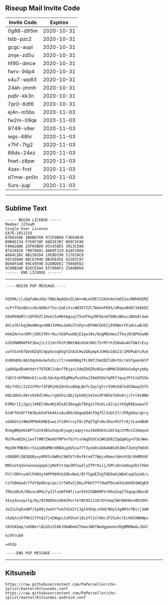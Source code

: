 ## Riseup Mail Invite Code

| Invite Code  | Expires  |
| ------------ | ------------ |
| 0g88-d95m | 2020-10-31 |
| tstb-pzc2 | 2020-10-31 |
| gcgc-aupi | 2020-10-31 |
| zmje-zd5u | 2020-10-31 |
| hf90-dmce | 2020-10-31 |
| fwrv-94p4 | 2020-10-31 |
| s4u7-wp83 | 2020-10-31 |
| 24ah-jmmh | 2020-10-31 |
| pq6r-kk3n | 2020-10-31 |
| 7pr0-6df6 | 2020-10-31 |
| ej4n-m5bs | 2020-11-03 |
| fw2m-09qk | 2020-11-03 |
| 9749-v8er | 2020-11-03 |
| iegs-48hr | 2020-11-03 |
| v7hf-7tg2 | 2020-11-03 |
| 86ds-24ez | 2020-11-03 |
| fnwt-z8pw | 2020-11-03 |
| 4zav-fvst | 2020-11-03 |
| d7mw-pn0n | 2020-11-03 |
| 5urs-jugi | 2020-11-03 |

***

## Sublime Text
```
----- BEGIN LICENSE -----
Member J2TeaM
Single User License
EA7E-1011316
D7DA350E 1B8B0760 972F8B60 F3E64036
B9B4E234 F356F38F 0AD1E3B7 0E9C5FAD
FA0A2ABE 25F65BD8 D51458E5 3923CE80
87428428 79079A01 AA69F319 A1AF29A4
A684C2DC 0B1583D4 19CBD290 217618CD
5653E0A0 BACE3948 BB2EE45E 422D2C87
DD9AF44B 99C49590 D2DBDEE1 75860FD2
8C8BB2AD B2ECE5A4 EFC08AF2 25A9B864
------ END LICENSE ------
```


***

```
-----BEGIN PGP MESSAGE-----


hQIMA/jlzQqPaNwJAQ/7B0LNqAGUxZLSKn+WLeVDElSJH3nXetmO51acRWh0XEMZ

vLP+TSGxQbzzv0cAUNuY7Scc2wEi5sxAN3hTZZC7WaheP8XS/URapxBdO734QbQZ

G9aM506Nl+JQF9VZl1HeGi5oM8tAgvqJ75oVFkqJ9FOen67bNkzWbuczBUUAl4am

8hCa7blhqjNedWkqxnONJ3VRms2e0uZYxPp+vNfHHCbUEZjE99BorFEiWiLwBJQS

mVAZmnta+EMtjSN5JYRtr0u/G56PwuO8jE1geJ8o/6ogMNJmmzITkojNlQPGGaAR

GJGSMAMHOFkP1KwjlLt11XnTktPJBHtNdnXU4JOHi75rM7+h358w8x4GTGWJrEsy

iwfXSxk97QeUOZq5Cdpp6zoqOSgYZnA3CHw2QEpmpkJUHOu18b23/1PDPwDrLRuk

EnBXmD8/AA1OqUkAxbe5d2cclT/vmd6N0g7FL90fJ5mIDZlUQ+5ScrmSfgeeVAlP

ip8OGp4EwNtKdrY7GTENlJuQxfT0jq+L5dmZDQZOvRGareBM4CEQ0XkGuDgtybKp

fdGYI+6fNO6nKJ/uc0L5AvXg+EEgMHyPoa5XwJ2OeD5Oe7qPKfJqvpJPtSiUZ5Im

XELfYD1/I1V1CP6+fZFQRjHkZ8n5nuAOqLBoTc2qslgYrr5SMib9CkdO3Awq3SfS

6QG1NUkcd4+s9zRdl4Hx/rgUUVsiQbjIpkXDjS4JooXFXBVe7eOs0+jiT+l9x8NU

K3MGr1Ij2goj1XRECSNo4Hj0ZxAIZ6eggb7EKq2cTOuhLid2/piYk6gR6EwxpwlF

6J4Ff0vDF7tW3QubVoFb64KssAu3BXcbOgwUQ4CF9gT5lIoQtIY/JFRgUUw/qkry

sGdAGt2x9WzMP9dkONEEuwL1fi0hC+syT8r2PqFTgFvNvJDacRCFTr0jJLaxHBdK

RnmgBMpX6S8PfcUv93B1uhUpsRjagejuqmj+eu34U0kKXzZmtIqcX7McV1ImmpxU

RU7RvmDZmj1wxTlMN7ZWo6OfNPVvfUJ7cvhAgD5UCe2WU2D82ZgQgW1g+VlD/Wmv

Mq10kfMBdDi+51q1QK8MBrmRB4LgdU5zw77T3yeG0iGb64mBSdhIWoTZeVqTHOVX

cO0Q0PL5B3QQRyxy0MVScbWRsC9H5V7rNxf6txKT7WpjvMamst6HcKtB/UkMRX4F

M05sotq1G+wooaogapkJyNoPJ+3qeZNTuw2lyZTPr0iij/bPCx6nxmOog3b17XGm

Fh7/ORV+ydUlF9OXy34PP909tb2OkvBm2/BlfSgUEZVgTDE0a6jWQ4CaqCbimO/s

CsTU8mGwdcffd79p8Evpiqx/J+TAPwZjQ6uJFbbf7ft9wEPDxuH3GobHX01W6gE9

fRb2eBiR/D8uxL6MSLFyZJlzeNf5Nf/iarE5h25QB6MFVr05oZoqI7Xqogc0boiD

4IxyXovayvtg/0y/829QD9xo3O42RvcYelNI9Zs11DrQYnmqCbWrBmhNvx0bYOHl

3eZzLhq5xGWfJ1p89jJwaVrTxm742oZrC3gl6tDqLvh9d/NOyS3g0MJnfBirj3mN

s5dqtnjhTRKSI7VtQiTj4ZWqpsJuR5hat16LGfCIvlHUcJF25uhclEckMJXWbWpv

tKVUAImp/sOOBe+lQLGSsSI86JObWDmkZYkwoJWKfWwdgpmvmxVDgBM8NwGLJbGl

Sc9Trub9

=ohZp

-----END PGP MESSAGE-----
```
***
## Kitsuneib 

 `https://raw.githubusercontent.com/PaPerseller/chn-iplist/master/Kitsunebi.conf`
 `https://raw.githubusercontent.com/PaPerseller/chn-iplist/master/Kitsunebi-android.conf`
